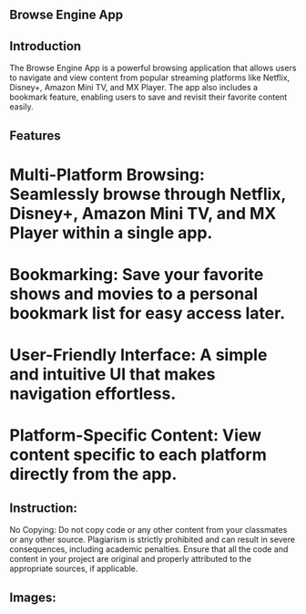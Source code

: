 

## Browse Engine App
## Introduction
The Browse Engine App is a powerful browsing application that allows users to navigate and view content from popular streaming platforms like Netflix, Disney+, Amazon Mini TV, and MX Player. The app also includes a bookmark feature, enabling users to save and revisit their favorite content easily.

## Features
# Multi-Platform Browsing: Seamlessly browse through Netflix, Disney+, Amazon Mini TV, and MX Player within a single app.
# Bookmarking: Save your favorite shows and movies to a personal bookmark list for easy access later.
# User-Friendly Interface: A simple and intuitive UI that makes navigation effortless.
# Platform-Specific Content: View content specific to each platform directly from the app.

## Instruction:
No Copying: Do not copy code or any other content from your classmates or any other source. Plagiarism is strictly prohibited and can result in severe consequences, including academic penalties. Ensure that all the code and content in your project are original and properly attributed to the appropriate sources, if applicable.

## Images:
